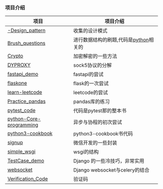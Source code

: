 ### 项目介绍

项目 | 项目介绍
---|---
[-Design_pattern](./-Design_pattern) | 收集的设计模式
[Brush_questions](./Brush_questions) | 进行数据结构的刷题,代码是[python](https://github.com/wangzheng0822/algo/tree/master/python)相关的
[Crypto](./Crypto)| 加密解密的一些方法
[DYPROXY](./DYPROXY)|sock5协议的分解
[fastapi_demo](./fastapi_demo)|fastapi的尝试
[flaskone](./flaskone)|flask的一次尝试
[learn-leetcode](./learn-leetcode)|leetcode的尝试
[Practice_pandas](./Practice_pandas)|pandas库的练习
[pytest_code](./pytest_code)|代码是pytest那的整本书
[python-Core-programming](./python-Core-programming)|异步与协程的初次尝试
[python3-cookbook](./python3-cookbook)|python3-cookbook书代码
[signup](./signup)|微信开发的一些封装
[simple_wsgi](./simple_wsgi)|wsgi的结构
[TestCase_demo](./TestCase_demo)|Django 的一些冷技巧，非常实用
[websocket](./websocket)|Django websocket与celery的结合
[Verification_Code](Verification)|验证码


